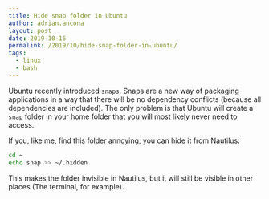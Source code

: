 ```yaml
---
title: Hide snap folder in Ubuntu
author: adrian.ancona
layout: post
date: 2019-10-16
permalink: /2019/10/hide-snap-folder-in-ubuntu/
tags:
  - linux
  - bash
---
```


Ubuntu recently introduced `snaps`. Snaps are a new way of packaging applications in a way that there will be no dependency conflicts (because all dependencies are included). The only problem is that Ubuntu will create a `snap` folder in your home folder that you will most likely never need to access.

If you, like me, find this folder annoying, you can hide it from Nautilus:

```sh
cd ~
echo snap >> ~/.hidden
```

This makes the folder invisible in Nautilus, but it will still be visible in other places (The terminal, for example).
